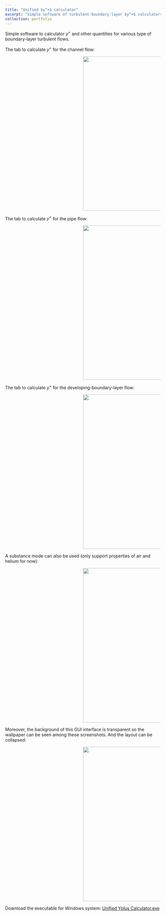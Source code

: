 ```yaml
---
title: "Unified $y^+$ calculator"
excerpt: "Simple software of turbulent-boundary-layer $y^+$ calculator<br/><img src='/HaoGuo.github.io/files/portfolio/yplus/yplus-calculator-cover.png'>"
collection: portfolio
---
```


<style>
    .figs { margin-left: 50%;  /* 100px */ }
</style>


Simple software to calculator $y^+$ and other quantities for various type of boundary-layer turbulent flows.

The tab to calculate $y^+$ for the channel flow:

<p class=figs>
    <img width="500" src="/HaoGuo.github.io/files/portfolio/yplus/ChannelFlowTab.png">
</p>

The tab to calculate $y^+$ for the pipe flow:

<p class=figs>
    <img width="500" src="/HaoGuo.github.io/files/portfolio/yplus/PipeFlowTab.png">
</p>

The tab to calculate $y^+$ for the developing-boundary-layer flow:

<p class=figs>
    <img width="500" src="/HaoGuo.github.io/files/portfolio/yplus/BoundaryLayerFlowTab.png">
</p>

A substance mode can also be used (only support properties of air and helium for now):

<p class=figs>
    <img width="500" src="/HaoGuo.github.io/files/portfolio/yplus/SubstanceMode.png">
</p>

Moreover, the background of this GUI interface is transparent so the wallpaper can be seen among these screenshots. And the layout can be collapsed:

<p class=figs>
    <img width="500" src="/HaoGuo.github.io/files/portfolio/yplus/Collapse.png">
</p>

Download the executable for Windows system: [Unified Yplus Calculator.exe](</HaoGuo.github.io/files/portfolio/yplus/Unified Yplus Calculator.exe>)
